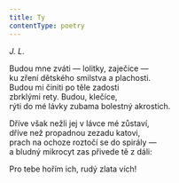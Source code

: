 ```yaml
---
title: Ty
contentType: poetry
---
```


_J. L._

Budou mne zváti — lolitky, zaječice —  
ku zření dětského smilstva a plachosti.  
Budou mi činiti po těle zadosti  
zbrklými rety. Budou, klečíce,  
rýti do mé lávky zubama bolestný akrostich.

Dříve však nežli jej v lávce mé zůstaví,  
dříve než propadnou zezadu katovi,  
prach na ochoze roztočí se do spirály —  
a bludný mikrocyt zas přivede tě z dáli:

Pro tebe hořím ich, rudý zlata vích!
